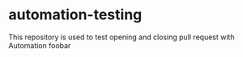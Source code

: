 # automation-testing
This repository is used to test opening and closing pull request with Automation
foobar
